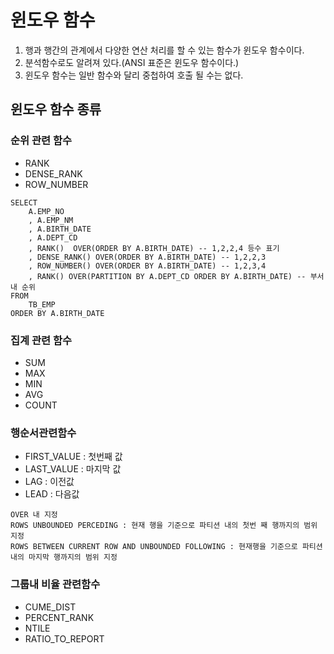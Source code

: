 # 윈도우 함수
1. 행과 행간의 관계에서 다양한 연산 처리를 할 수 있는 함수가 윈도우 함수이다.
2. 분석함수로도 알려져 있다.(ANSI 표준은 윈도우 함수이다.)
3. 윈도우 함수는 일반 함수와 달리 중첩하여 호출 될 수는 없다.

## 윈도우 함수 종류

### 순위 관련 함수
* RANK
* DENSE_RANK
* ROW_NUMBER

```
SELECT 
    A.EMP_NO
    , A.EMP_NM
    , A.BIRTH_DATE
    , A.DEPT_CD
    , RANK()  OVER(ORDER BY A.BIRTH_DATE) -- 1,2,2,4 등수 표기
    , DENSE_RANK() OVER(ORDER BY A.BIRTH_DATE) -- 1,2,2,3
    , ROW_NUMBER() OVER(ORDER BY A.BIRTH_DATE) -- 1,2,3,4
    , RANK() OVER(PARTITION BY A.DEPT_CD ORDER BY A.BIRTH_DATE) -- 부서내 순위
FROM
    TB_EMP
ORDER BY A.BIRTH_DATE
```

### 집계 관련 함수
* SUM
* MAX
* MIN
* AVG
* COUNT

### 행순서관련함수
* FIRST_VALUE : 첫번째 값
* LAST_VALUE : 마지막 값
* LAG : 이전값
* LEAD : 다음값

```
OVER 내 지정
ROWS UNBOUNDED PERCEDING : 현재 행을 기준으로 파티션 내의 첫번 째 행까지의 범위 지정
ROWS BETWEEN CURRENT ROW AND UNBOUNDED FOLLOWING : 현재행을 기준으로 파티션내의 마지막 행까지의 범위 지정
```

### 그룹내 비율 관련함수
* CUME_DIST 
* PERCENT_RANK
* NTILE
* RATIO_TO_REPORT
